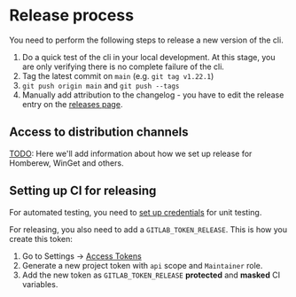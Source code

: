 # Release process

You need to perform the following steps to release a new version of the cli.

1. Do a quick test of the cli in your local development. At this stage, you are only verifying there is no complete failure of the cli.
1. Tag the latest commit on `main` (e.g. `git tag v1.22.1`)
1. `git push origin main` and `git push --tags`
1. Manually add attribution to the changelog - you have to edit the release entry on the [releases page](https://gitlab.com/gitlab-org/cli/-/releases).

## Access to distribution channels

[TODO](https://gitlab.com/groups/gitlab-org/-/epics/8251): Here we'll add information about how we set up release for Homberew, WinGet and others.

## Setting up CI for releasing

For automated testing, you need to [set up credentials](https://gitlab.com/groups/gitlab-org/-/epics/8251) for unit testing.

For releasing, you also need to add a `GITLAB_TOKEN_RELEASE`. This is how you create this token:

1. Go to Settings -> [Access Tokens](https://gitlab.com/gitlab-org/cli/-/settings/access_tokens)
1. Generate a new project token with `api` scope and `Maintainer` role.
1. Add the new token as `GITLAB_TOKEN_RELEASE` **protected** and **masked** CI variables.
